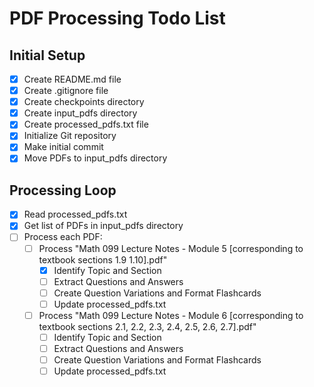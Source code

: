 # PDF Processing Todo List

## Initial Setup
- [x] Create README.md file
- [x] Create .gitignore file
- [x] Create checkpoints directory
- [x] Create input_pdfs directory
- [x] Create processed_pdfs.txt file
- [x] Initialize Git repository
- [x] Make initial commit
- [x] Move PDFs to input_pdfs directory

## Processing Loop
- [x] Read processed_pdfs.txt
- [x] Get list of PDFs in input_pdfs directory
- [ ] Process each PDF:
  - [ ] Process "Math 099 Lecture Notes - Module 5 [corresponding to textbook sections 1.9  1.10].pdf"
    - [x] Identify Topic and Section
    - [ ] Extract Questions and Answers
    - [ ] Create Question Variations and Format Flashcards
    - [ ] Update processed_pdfs.txt
  - [ ] Process "Math 099 Lecture Notes - Module 6 [corresponding to textbook sections 2.1, 2.2, 2.3, 2.4, 2.5, 2.6, 2.7].pdf"
    - [ ] Identify Topic and Section
    - [ ] Extract Questions and Answers
    - [ ] Create Question Variations and Format Flashcards
    - [ ] Update processed_pdfs.txt
